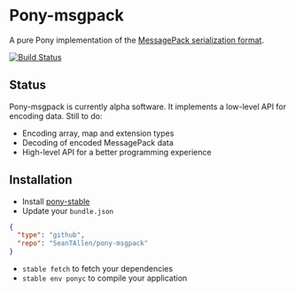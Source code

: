 # Pony-msgpack

A pure Pony implementation of the [MessagePack serialization format](http://msgpack.org/).

[![Build Status](https://travis-ci.org/SeanTAllen/pony-msgpack.svg?branch=master)](https://travis-ci.org/SeanTAllen/pony-msgpack)

## Status

Pony-msgpack is currently alpha software. It implements a low-level API for encoding data. Still to do:

- Encoding array, map and extension types
- Decoding of encoded MessagePack data
- High-level API for a better programming experience

## Installation

* Install [pony-stable](https://github.com/ponylang/pony-stable)
* Update your `bundle.json`

```json
{ 
  "type": "github",
  "repo": "SeanTAllen/pony-msgpack"
}
```

* `stable fetch` to fetch your dependencies
* `stable env ponyc` to compile your application
